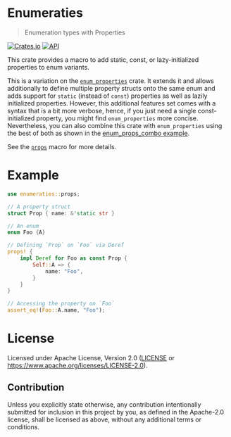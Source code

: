 Enumeraties
===========

> Enumeration types with Properties

[![Crates.io](https://img.shields.io/crates/v/enumeraties.svg)](https://crates.io/crates/enumeraties)
[![API](https://docs.rs/enumeraties/badge.svg)](https://docs.rs/enumeraties)

<!-- cargo-sync-readme start -->

This crate provides a macro to add static, const, or lazy-initialized
properties to enum variants.

This is a variation on the
[`enum_properties`](https://github.com/cofinite/enum_properties) crate.
It extends it and allows additionally to define multiple property structs
onto the same enum and adds support for `static` (instead of `const`)
properties as well as lazily initialized properties. However, this
additional features set comes with a syntax that is a bit more verbose,
hence, if you just need a single const-initialized property, you might find
`enum_properties` more concise. Nevertheless, you can also combine this
crate with `enum_properties` using the best of both as shown in the
[enum_props_combo example](https://github.com/Cryptjar/enumeraties/blob/master/examples/enum_props_combo.rs).

See the [`props`](https://docs.rs/enumeraties/latest/enumeraties/macro.props.html) macro for more details.

# Example

```rust
use enumeraties::props;

// A property struct
struct Prop { name: &'static str }

// An enum
enum Foo {A}

// Defining `Prop` on `Foo` via Deref
props! {
    impl Deref for Foo as const Prop {
        Self::A => {
            name: "Foo",
        }
    }
}

// Accessing the property on `Foo`
assert_eq!(Foo::A.name, "Foo");
```

<!-- cargo-sync-readme end -->

# License

Licensed under Apache License, Version 2.0 ([LICENSE](LICENSE) or https://www.apache.org/licenses/LICENSE-2.0).

## Contribution

Unless you explicitly state otherwise, any contribution intentionally submitted for inclusion in this project by you, as defined in the Apache-2.0 license, shall be licensed as above, without any additional terms or conditions.
